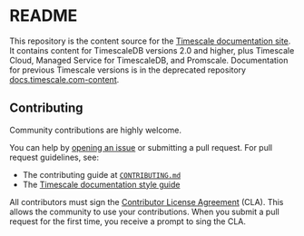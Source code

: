 # README
This repository is the content source for the [Timescale documentation
site](https://docs.timescale.com). It contains content for TimescaleDB versions
2.0 and higher, plus Timescale Cloud, Managed Service for TimescaleDB, and
Promscale. Documentation for previous Timescale versions is in the deprecated
repository
[docs.timescale.com-content](https://github.com/timescale/docs.timescale.com-content).

## Contributing
Community contributions are highly welcome.

You can help by [opening an issue](https://github.com/timescale/docs/issues) or
submitting a pull request. For pull request guidelines, see:
*   The contributing guide at
    [`CONTRIBUTING.md`](https://github.com/timescale/docs/blob/latest/CONTRIBUTING.md)
*   The [Timescale documentation style
    guide](https://docs.timescale.com/timescaledb/latest/contribute-to-docs/)

All contributors must sign the [Contributor License
Agreement](https://cla-assistant.io/timescale/docs) (CLA). This allows the
community to use your contributions. When you submit a pull request for the
first time, you receive a prompt to sing the CLA.
